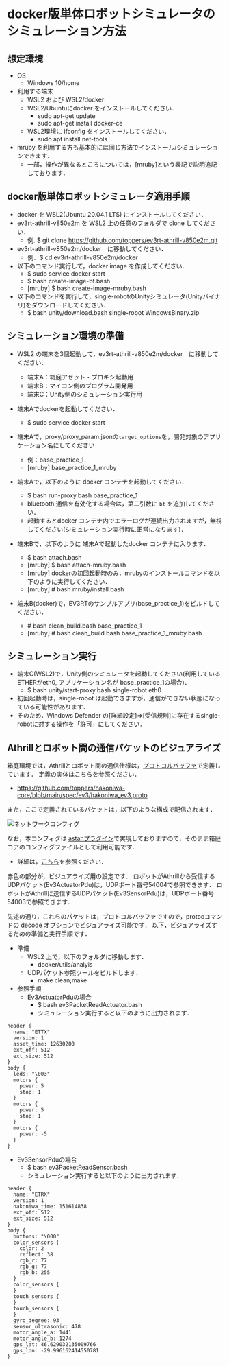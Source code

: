 # docker版単体ロボットシミュレータのシミュレーション方法
## 想定環境
 * OS
   * Windows 10/home
 * 利用する端末
   * WSL2 および WSL2/docker
    * WSL2/Ubuntuにdocker をインストールしてください．
      * sudo apt-get update 
      * sudo apt-get install docker-ce
    * WSL2環境に ifconfig をインストールしてください．
      * sudo apt install net-tools 
  * mruby を利用する方も基本的には同じ方法でインストール/シミュレーションできます．
    * 一部，操作が異なるところについては，[mruby]という表記で説明追記しております． 

## docker版単体ロボットシミュレータ適用手順
* docker を WSL2(Ubuntu 20.04.1 LTS) にインストールしてください．
* ev3rt-athrill-v850e2m を WSL2 上の任意のフォルダで clone してください．
   * 例. $ git clone https://github.com/toppers/ev3rt-athrill-v850e2m.git
* ev3rt-athrill-v850e2m/docker　に移動してください．
   * 例．$ cd ev3rt-athrill-v850e2m/docker
* 以下のコマンド実行して，docker image を作成してください．
   * $ sudo service docker start 
   * $ bash create-image-bt.bash
   * [mruby] $ bash create-image-mruby.bash
* 以下のコマンドを実行して，single-robotのUnityシミュレータ(Unityバイナリ)をダウンロードしてください．
   * $ bash unity/download.bash single-robot WindowsBinary.zip

## シミュレーション環境の準備
* WSL2 の端末を3個起動して，ev3rt-athrill-v850e2m/docker　に移動してください．
   * 端末A：箱庭アセット・プロキシ起動用
   * 端末B：マイコン側のプログラム開発用
   * 端末C：Unity側のシミュレーション実行用
* 端末Aでdockerを起動してください．
  * $ sudo service docker start 
* 端末Aで，proxy/proxy_param.jsonの`target_options`を，開発対象のアプリケーション名にしてください．
   * 例：base_practice_1
   * [mruby] base_practice_1_mruby

* 端末Aで，以下のように docker コンテナを起動してください．
   * $ bash run-proxy.bash base_practice_1
    * bluetooth 通信を有効化する場合は，第二引数に `bt` を追加してください．
    * 起動するとdocker コンテナ内でエラーログが連続出力されますが，無視してください(シミュレーション実行時に正常になります)．
* 端末Bで，以下のように 端末Aで起動したdocker コンテナに入ります．
   * $ bash attach.bash
   * [mruby] $ bash attach-mruby.bash
   * [mruby] dockerの初回起動時のみ，mrubyのインストールコマンドを以下のように実行してください．
   * [mruby] # bash mruby/install.bash
* 端末B(docker)で，EV3RTのサンプルアプリ(base_practice_1)をビルドしてください．
   * \# bash clean_build.bash base_practice_1
   * [mruby] \# bash clean_build.bash base_practice_1_mruby.bash

## シミュレーション実行
* 端末C(WSL2)で，Unity側のシミュレータを起動してください(利用しているETHERがeth0, アプリケーション名が base_practice_1の場合)．
   * $ bash unity/start-proxy.bash single-robot eth0
* 初回起動時は，single-robot は起動できますが，通信ができない状態になっている可能性があります．
* そのため，Windows Defender の[詳細設定]⇒[受信規則]に存在するsingle-robotに対する操作を「許可」にしてください．

## Athrillとロボット間の通信パケットのビジュアライズ
箱庭環境では，Athrillとロボット間の通信仕様は，[プロトコルバッファ](https://ja.wikipedia.org/wiki/Protocol_Buffers)で定義しています．
定義の実体はこちらを参照ください．

* https://github.com/toppers/hakoniwa-core/blob/main/spec/ev3/hakoniwa_ev3.proto

また，ここで定義されているパケットは，以下のような構成で配信されます．

![ネットワークコンフィグ](https://github.com/toppers/ev3rt-athrill-v850e2m/blob/master/docker/design/network-config.png)

なお，本コンフィグは [astahプラグイン](https://astah.change-vision.com/ja/plugins.html)で実現しておりますので，そのまま箱庭コアのコンフィグファイルとして利用可能です．
* 詳細は，[こちら](https://github.com/s-hosoai/hakoniwa-config-astahplugin/tree/4683876a4b24f034ed0c2842ca61a2f37419473a)を参照ください．

赤色の部分が，ビジュアライズ用の設定です．
ロボットがAthrillから受信するUDPパケット(Ev3ActuatorPdu)は，UDPポート番号54004で参照できます．
ロボットがAthrillに送信するUDPパケット(Ev3SensorPdu)は，UDPポート番号54003で参照できます．

先述の通り，これらのパケットは，プロトコルバッファですので，protocコマンドの decode オプションでビジュアライズ可能です．
以下，ビジュアライズするための準備と実行手順です．

* 準備
  * WSL2 上で，以下のフォルダに移動します．
    *  docker/utils/analyis
  * UDPパケット参照ツールをビルドします．
    * make clean;make
* 参照手順
  * Ev3ActuatorPduの場合
    * $ bash ev3PacketReadActuator.bash
    * シミュレーション実行すると以下のように出力されます．

```
header {
  name: "ETTX"
  version: 1
  asset_time: 12630200
  ext_off: 512
  ext_size: 512
}
body {
  leds: "\003"
  motors {
    power: 5
    stop: 1
  }
  motors {
    power: 5
    stop: 1
  }
  motors {
    power: -5
  }
}
```

  * Ev3SensorPduの場合
    * $  bash ev3PacketReadSensor.bash
    * シミュレーション実行すると以下のように出力されます．

```
header {
  name: "ETRX"
  version: 1
  hakoniwa_time: 151614838
  ext_off: 512
  ext_size: 512
}
body {
  buttons: "\000"
  color_sensors {
    color: 2
    reflect: 38
    rgb_r: 77
    rgb_g: 77
    rgb_b: 255
  }
  color_sensors {
  }
  touch_sensors {
  }
  touch_sensors {
  }
  gyro_degree: 93
  sensor_ultrasonic: 478
  motor_angle_a: 1441
  motor_angle_b: 1274
  gps_lat: 46.629032135009766
  gps_lon: -29.996162414550781
}
```
